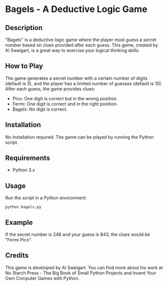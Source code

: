 # Bagels - A Deductive Logic Game

## Description

"Bagels" is a deductive logic game where the player must guess a secret number based on clues provided after each guess. This game, created by Al Sweigart, is a great way to exercise your logical thinking skills.

## How to Play

The game generates a secret number with a certain number of digits (default is 3), and the player has a limited number of guesses (default is 10). After each guess, the game provides clues:

- Pico: One digit is correct but in the wrong position.
- Fermi: One digit is correct and in the right position.
- Bagels: No digit is correct.

## Installation

No installation required. The game can be played by running the Python script.

## Requirements

- Python 3.x

## Usage

Run the script in a Python environment:

`python bagels.py`

## Example

If the secret number is 248 and your guess is 843, the clues would be "Fermi Pico".

## Credits

This game is developed by Al Sweigart. You can find more about his work at No Starch Press - The Big Book of Small Python Projects and Invent Your Own Computer Games with Python.